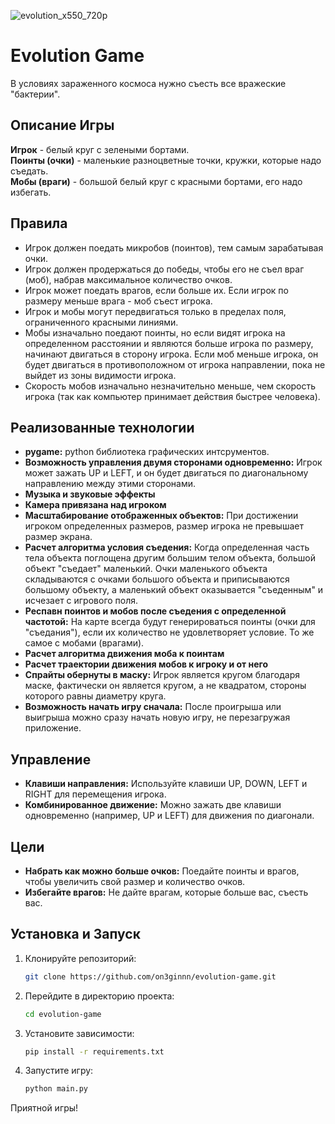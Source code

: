 ![evolution_x550_720p](https://github.com/on3ginnn/evolution-game/assets/124593750/7266cb46-583f-4128-ba9d-520c5d2b9d65)

# Evolution Game

В условиях зараженного космоса нужно съесть все вражеские "бактерии".

## Описание Игры

**Игрок** - белый круг с зелеными бортами.  
**Поинты (очки)** - маленькие разноцветные точки, кружки, которые надо съедать.  
**Мобы (враги)** - большой белый круг с красными бортами, его надо избегать.

## Правила

- Игрок должен поедать микробов (поинтов), тем самым зарабатывая очки.
- Игрок должен продержаться до победы, чтобы его не съел враг (моб), набрав максимальное количество очков.
- Игрок может поедать врагов, если больше их. Если игрок по размеру меньше врага - моб съест игрока.
- Игрок и мобы могут передвигаться только в пределах поля, ограниченного красными линиями.
- Мобы изначально поедают поинты, но если видят игрока на определенном расстоянии и являются больше игрока по размеру, начинают двигаться в сторону игрока. Если моб меньше игрока, он будет двигаться в противоположном от игрока направлении, пока не выйдет из зоны видимости игрока.
- Скорость мобов изначально незначительно меньше, чем скорость игрока (так как компьютер принимает действия быстрее человека).

## Реализованные технологии

- **pygame:** python библиотека графических интсрументов.
- **Возможность управления двумя сторонами одновременно:** Игрок может зажать UP и LEFT, и он будет двигаться по диагональному направлению между этими сторонами.
- **Музыка и звуковые эффекты**
- **Камера привязана над игроком**
- **Масштабирование отображенных объектов:** При достижении игроком определенных размеров, размер игрока не превышает размер экрана.
- **Расчет алгоритма условия съедения:** Когда определенная часть тела объекта поглощена другим большим телом объекта, большой объект "съедает" маленький. Очки маленького объекта складываются с очками большого объекта и приписываются большому объекту, а маленький объект оказывается "съеденным" и исчезает с игрового поля.
- **Респавн поинтов и мобов после съедения с определенной частотой:** На карте всегда будут генерироваться поинты (очки для "съедания"), если их количество не удовлетворяет условие. То же самое с мобами (врагами).
- **Расчет алгоритма движения моба к поинтам**
- **Расчет траектории движения мобов к игроку и от него**
- **Спрайты обернуты в маску:** Игрок является кругом благодаря маске, фактически он является кругом, а не квадратом, стороны которого равны диаметру круга.
- **Возможность начать игру сначала:** После проигрыша или выигрыша можно сразу начать новую игру, не перезагружая приложение.

## Управление

- **Клавиши направления:** Используйте клавиши UP, DOWN, LEFT и RIGHT для перемещения игрока.
- **Комбинированное движение:** Можно зажать две клавиши одновременно (например, UP и LEFT) для движения по диагонали.

## Цели

- **Набрать как можно больше очков:** Поедайте поинты и врагов, чтобы увеличить свой размер и количество очков.
- **Избегайте врагов:** Не дайте врагам, которые больше вас, съесть вас.

## Установка и Запуск

1. Клонируйте репозиторий:
    ```sh
    git clone https://github.com/on3ginnn/evolution-game.git
    ```
2. Перейдите в директорию проекта:
    ```sh
    cd evolution-game
    ```
3. Установите зависимости:
    ```sh
    pip install -r requirements.txt
    ```
4. Запустите игру:
    ```sh
    python main.py
    ```

Приятной игры!
